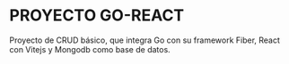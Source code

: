 # PROYECTO GO-REACT

Proyecto de CRUD básico, que integra Go con su framework Fiber, React con Vitejs y Mongodb como base de datos.